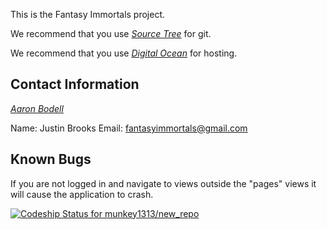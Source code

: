 This is the Fantasy Immortals project.

We recommend that you use [*Source Tree*](http://www.sourcetreeapp.com/download/) for git.

We recommend that you use [*Digital Ocean*](http://www.sourcetreeapp.com/download/) for hosting.

## Contact Information

[*Aaron Bodell*](https://bitbucket.org/abodell)

Name: Justin Brooks
Email: fantasyimmortals@gmail.com

## Known Bugs

If you are not logged in and navigate to views outside the "pages" views it will cause the application to crash.

[ ![Codeship Status for munkey1313/new_repo](https://www.codeship.io/projects/9af9a710-f377-0131-703c-46df43419009/status)](https://www.codeship.io/projects/27894)